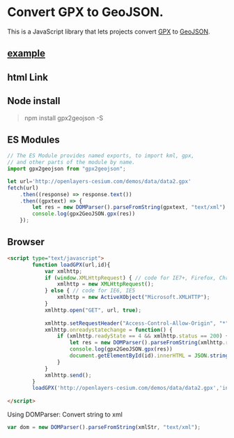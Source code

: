 # Convert GPX  to GeoJSON.

This is a JavaScript library that lets projects convert [GPX](http://www.topografix.com/gpx.asp) to [GeoJSON](http://www.geojson.org/).


## [example](http://openlayers-cesium.com/demos/demo.html)

## html Link

> <script src="http://openlayers-cesium.com/demos/gpx2geojson.js" type="text/javascript"></script>

## Node install
 > npm install gpx2geojson -S

## ES Modules

```javascript
// The ES Module provides named exports, to import kml, gpx,
// and other parts of the module by name.
import gpx2geojson from "gpx2geojson";

let url='http://openlayers-cesium.com/demos/data/data2.gpx'
fetch(url)
	.then((response) => response.text())
	.then((gpxtext) => {
		let res = new DOMParser().parseFromString(gpxtext, "text/xml")
		console.log(gpx2GeoJSON.gpx(res))
	});

```

## Browser

```html
<script type="text/javascript">
        function loadGPX(url,id){
        	var xmlhttp;
        	if (window.XMLHttpRequest) { // code for IE7+, Firefox, Chrome, Opera, Safari
        		xmlhttp = new XMLHttpRequest();
        	} else { // code for IE6, IE5
        		xmlhttp = new ActiveXObject("Microsoft.XMLHTTP");
        	}
        	xmlhttp.open("GET", url, true);
        	
        	xmlhttp.setRequestHeader("Access-Control-Allow-Origin", "*");
        	xmlhttp.onreadystatechange = function() {
        		if (xmlhttp.readyState == 4 && xmlhttp.status == 200) {				
        			let res = new DOMParser().parseFromString(xmlhttp.responseText, "text/xml")
        			console.log(gpx2GeoJSON.gpx(res))
        			document.getElementById(id).innerHTML = JSON.stringify(gpx2GeoJSON.gpx(res))				
        		}
        	}
        	xmlhttp.send();
        }
		loadGPX('http://openlayers-cesium.com/demos/data/data2.gpx','info2')
		
</script>
```


Using DOMParser: Convert string to xml 

```js
var dom = new DOMParser().parseFromString(xmlStr, "text/xml");  
```

